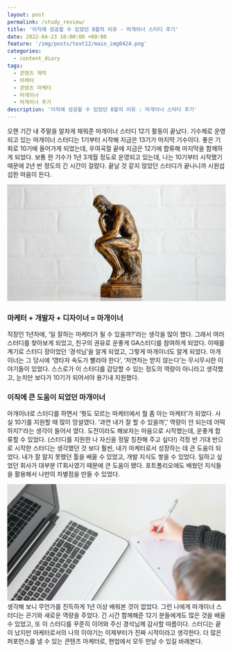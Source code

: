 ```yaml
---
layout: post
permalink: /study_review/
title: '이직에 성공할 수 있었던 8할의 이유 - 마개이너 스터디 후기'
date: 2022-04-23 10:00:00 +09:00
feature: '/img/posts/text12/main_img0424.png'
categories:
  - content_diary
tags:
  - 콘텐츠 제작
  - 마케터
  - 콘텐츠 마케터
  - 마개이너
  - 마개이너 후기
description: '이직에 성공할 수 있었던 8할의 이유 : 마개이너 스터디 후기'
---
```

오랜 기간 내 주말을 알차게 채워준 마개이너 스터디 12기 활동이 끝났다. 기수제로 운영되고 있는 마개이너 스터디는 1기부터 시작해 지금은 13기가 마지막 기수이다. 좋은 기회로 10기에 들어가게 되었는데, 우여곡절 끝에 지금은 12기에 합류해 마지막을 함께하게 되었다. 보통 한 기수가 1년 3개월 정도로 운영되고 있는데, 나는 10기부터 시작했기 때문에 2년 반 정도의 긴 시간이 걸렸다. 끝날 것 같지 않았던 스터디가 끝나니까 시원섭섭한 마음이 든다.

![이미지](/img/posts/text12/0424image1.png)
### 마케터 + 개발자 + 디자이너 = 마개이너
직장인 1년차에, ‘일 잘하는 마케터가 될 수 있을까?’라는 생각을 많이 했다. 그래서 여러 스터디를 찾아보게 되었고, 친구의 권유로 운좋게 GA스터디를 참여하게 되었다. 이때를 계기로 스터디 장이었던 ‘경석님’을 알게 되었고, 그렇게 마개이너도 알게 되었다. 마개이너는 그 당시에 ‘영타자 속도가 빨라야 한다’, ‘저연차는 받지 않는다’는 무시무시한 이야기들이 있었다. 스스로가 이 스터디를 감당할 수 있는 정도의 역량이 아니라고 생각했고, 눈치만 보다가 10기가 되어서야 용기내 지원했다.

### 이직에 큰 도움이 되었던 마개이너
마개이너로 스터디를 하면서 ‘뭣도 모르는 마케터에서 뭘 좀 아는 마케터’가 되었다. 사실 10기를 지원할 때 많이 망설였다. ‘과연 내가 잘 할 수 있을까’,’ 역량이 안 되는데 어떡하지?’라는 생각이 들어서 였다. 도전이라도 해보자는 마음으로 시작했는데, 운좋게 합류할 수 있었다. (스터디를 지원한 나 자신을 정말 칭찬해 주고 싶다!) 걱정 반 기대 반으로 시작한 스터디는 생각했던 것 보다 훨씬, 내가 마케터로서 성장하는 데 큰 도움이 되었다. 내가 잘 알지 못했던 툴을 배울 수 있었고, 개발 지식도 쌓을 수 있었다. 일하고 싶었던 회사가 대부분 IT회사였기 때문에 큰 도움이 됐다. 포트폴리오에도 배웠던 지식들을 활용해서 나만의 차별점을 만들 수 있었다.

![이미지](/img/posts/text12/0424image2.png)
생각해 보니 무언가를 진득하게 1년 이상 배워본 것이 없었다. 그런 나에게 마개이너 스터디는 끈기와 새로운 역량을 주었다. 긴 시간 함께해준 12기 분들에게도 많은 것을 배울 수 있었고, 또 이 스터디를 꾸준히 이어와 주신 경석님께 감사할 따름이다. 스터디는 끝이 났지만 마케터로서의 나의 이야기는 이제부터가 진짜 시작이라고 생각한다. 더 많은 퍼포먼스를 낼 수 있는 콘텐츠 마케터로, 현업에서 모두 만날 수 있길 바래본다.
